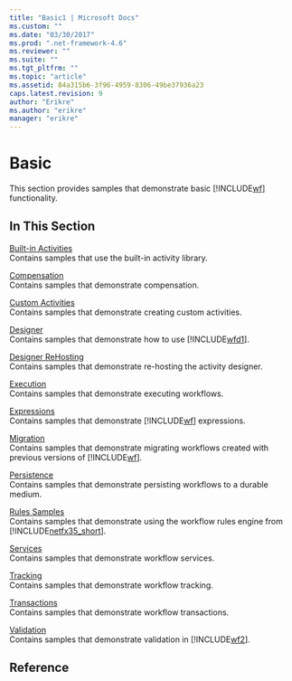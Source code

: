 ```yaml
---
title: "Basic1 | Microsoft Docs"
ms.custom: ""
ms.date: "03/30/2017"
ms.prod: ".net-framework-4.6"
ms.reviewer: ""
ms.suite: ""
ms.tgt_pltfrm: ""
ms.topic: "article"
ms.assetid: 84a315b6-3f96-4959-8306-49be37936a23
caps.latest.revision: 9
author: "Erikre"
ms.author: "erikre"
manager: "erikre"
---
```

# Basic
This section provides samples that demonstrate basic [!INCLUDE[wf](../../../../includes/wf-md.md)] functionality.  
  
## In This Section  
 [Built-in Activities](../../../../docs/framework/wf/samples/built-in-activities.md)  
 Contains samples that use the built-in activity library.  
  
 [Compensation](../../../../docs/framework/wf/samples/compensation-samples.md)  
 Contains samples that demonstrate compensation.  
  
 [Custom Activities](../../../../docs/framework/wf/samples/custom-activities.md)  
 Contains samples that demonstrate creating custom activities.  
  
 [Designer](../../../../docs/framework/wf/samples/designer.md)  
 Contains samples that demonstrate how to use [!INCLUDE[wfd1](../../../../includes/wfd1-md.md)].  
  
 [Designer ReHosting](../../../../docs/framework/wf/samples/designer-rehosting.md)  
 Contains samples that demonstrate re-hosting the activity designer.  
  
 [Execution](../../../../docs/framework/wf/samples/execution.md)  
 Contains samples that demonstrate executing workflows.  
  
 [Expressions](../../../../docs/framework/wf/samples/expressions.md)  
 Contains samples that demonstrate [!INCLUDE[wf](../../../../includes/wf-md.md)] expressions.  
  
 [Migration](../../../../docs/framework/wf/samples/migration.md)  
 Contains samples that demonstrate migrating workflows created with previous versions of [!INCLUDE[wf](../../../../includes/wf-md.md)].  
  
 [Persistence](../../../../docs/framework/wf/samples/persistence.md)  
 Contains samples that demonstrate persisting workflows to a durable medium.  
  
 [Rules Samples](../../../../docs/framework/wf/samples/rules-samples.md)  
 Contains samples that demonstrate using the workflow rules engine from [!INCLUDE[netfx35_short](../../../../includes/netfx35-short-md.md)].  
  
 [Services](../../../../docs/framework/wf/samples/services.md)  
 Contains samples that demonstrate workflow services.  
  
 [Tracking](../../../../docs/framework/wf/samples/tracking.md)  
 Contains samples that demonstrate workflow tracking.  
  
 [Transactions](../../../../docs/framework/wf/samples/transactions.md)  
 Contains samples that demonstrate workflow transactions.  
  
 [Validation](../../../../docs/framework/wf/samples/validation.md)  
 Contains samples that demonstrate validation in [!INCLUDE[wf2](../../../../includes/wf2-md.md)].  
  
## Reference